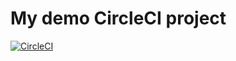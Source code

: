 # My demo CircleCI project

[![CircleCI](https://circleci.com/gh/vipaction/codeid-ci-demo.svg?style=svg)](https://circleci.com/gh/vipaction/codeid-ci-demo)
